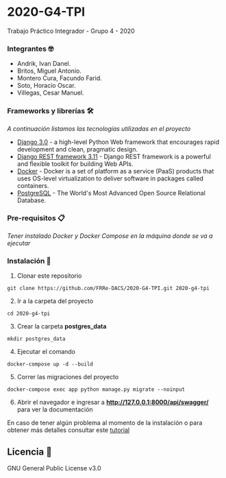 # 2020-G4-TPI

Trabajo Práctico Integrador - Grupo 4 - 2020

### Integrantes 🤓
  - Andrik, Ivan Danel.
  - Britos, Miguel Antonio.
  - Montero Cura, Facundo Farid.
  - Soto, Horacio Oscar.
  - Villegas, Cesar Manuel.

### Frameworks y librerías 🛠️

_A continuación listamos las tecnologías utilizadas en el proyecto_

* [Django 3.0](https://www.djangoproject.com/) - a high-level Python Web framework that encourages rapid development and clean, pragmatic design.
* [Django REST framework 3.11](https://www.django-rest-framework.org/) - Django REST framework is a powerful and flexible toolkit for building Web APIs.
* [Docker](https://www.docker.com/) - Docker is a set of platform as a service (PaaS) products that uses OS-level virtualization to deliver software in packages called containers.
* [PostgreSQL](https://www.postgresql.org/) - The World's Most Advanced Open Source Relational Database.

### Pre-requisitos 📋

_Tener instalado Docker y Docker Compose en la máquina donde se va a ejecutar_

### Instalación 🔧

1. Clonar este repositorio

```
git clone https://github.com/FRRe-DACS/2020-G4-TPI.git 2020-g4-tpi
```

2. Ir a la carpeta del proyecto

```
cd 2020-g4-tpi
```

3. Crear la carpeta **postgres_data**

```
mkdir postgres_data
```

4. Ejecutar el comando

```
docker-compose up -d --build
```

5. Correr las migraciones del proyecto

```
docker-compose exec app python manage.py migrate --noinput
```

6. Abrir el navegador e ingresar a **http://127.0.0.1:8000/api/swagger/** para ver la documentación

En caso de tener algún problema al momento de la instalación o para obtener más detalles consultar este [tutorial](https://testdriven.io/blog/dockerizing-django-with-postgres-gunicorn-and-nginx/)

## Licencia 📄

GNU General Public License v3.0
